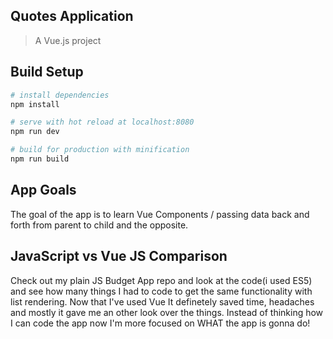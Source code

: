 ## Quotes Application
> A Vue.js project

## Build Setup

``` bash
# install dependencies
npm install

# serve with hot reload at localhost:8080
npm run dev

# build for production with minification
npm run build
```


## App Goals
The goal of the app is to learn Vue Components / passing data back and forth from parent to child and the opposite.

## JavaScript vs Vue JS Comparison
Check out my plain JS Budget App repo and look at the code(i used ES5) and see how 
many 
things I had to code to get the same functionality with list rendering. Now that I've used Vue It definetely saved 
time, headaches and mostly it gave me an other look over the things. Instead of thinking how I can code the app now 
I'm more focused on WHAT the app is gonna do!


